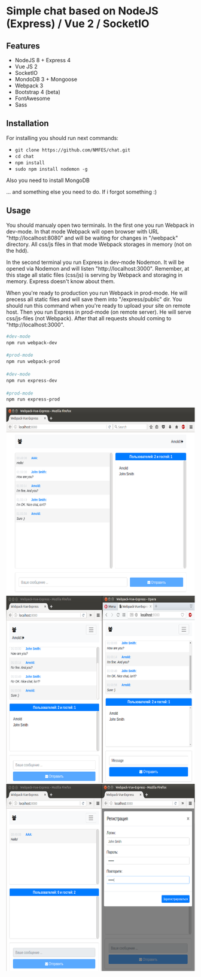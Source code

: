# Simple chat based on NodeJS (Express) / Vue 2 / SocketIO

## Features
* NodeJS 8 + Express 4
* Vue JS 2
* SocketIO
* MondoDB 3 + Mongoose
* Webpack 3
* Bootstrap 4 (beta)
* FontAwesome
* Sass


## Installation

For installing you should run next commands:
* `git clone https://github.com/NMFES/chat.git`
* `cd chat`
* `npm install`
* `sudo npm install nodemon -g`

Also you need to install MongoDB

... and something else you need to do. If i forgot something :)


## Usage

You should manualy open two terminals. In the first one you run Webpack in dev-mode. In that mode Webpack will open browser with URL "http://localhost:8080" and will be waiting for changes in "/webpack" directory. All css/js files in that mode Webpack storages in memory (not on the hdd). 

In the second terminal you run Express in dev-mode Nodemon. It will be opened via Nodemon and will listen "http://localhost:3000". Remember, at this stage all static files (css/js) is serving by Webpack and storaging in memory. Express doesn't know about them.

When you're ready to production you run Webpack in prod-mode. He will precess all static files and will save them into "/express/public" dir. You should run this command when you're ready to upload your site on remote host. Then you run Express in prod-mode (on remote server). He will serve css/js-files (not Webpack). After that all requests should coming to "http://localhost:3000".

``` bash
#dev-mode
npm run webpack-dev

#prod-mode
npm run webpack-prod

#dev-mode
npm run express-dev

#prod-mode
npm run express-prod
```

<img src="https://raw.githubusercontent.com/NMFES/chat/master/express/public/img/1.png" height="500">
<img src="https://raw.githubusercontent.com/NMFES/chat/master/express/public/img/2.png" height="500">
<img src="https://raw.githubusercontent.com/NMFES/chat/master/express/public/img/3.png" height="500">
